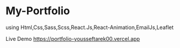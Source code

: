 # My-Portfolio

using Html,Css,Sass,Scss,React.Js,React-Animation,EmailJs,Leaflet

Live Demo https://portfolio-yousseftarek00.vercel.app
